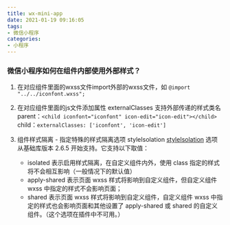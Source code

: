 ```yaml
---
title: wx-mini-app
date: 2021-01-19 09:16:05
tags:
- 微信小程序
categories:
- 小程序
---
```


### 微信小程序如何在组件内部使用外部样式？

1. 在对应组件里面的wxss文件import外部的wxss文件，如 
`@import "../../iconfont.wxss";`

2. 在对应组件里面的js文件添加属性 externalClasses 支持外部传递的样式类名
  parent：`<child iconfont="iconfont" icon-edit="icon-edit"></child>`
  child：`externalClasses: ['iconfont', 'icon-edit']`

3. 组件样式隔离 - 指定特殊的样式隔离选项 styleIsolation
    [styleIsolation](https://developers.weixin.qq.com/miniprogram/dev/framework/custom-component/wxml-wxss.html) 选项从基础库版本 2.6.5 开始支持。它支持以下取值：
    * isolated 表示启用样式隔离，在自定义组件内外，使用 class 指定的样式将不会相互影响（一般情况下的默认值）
    * apply-shared 表示页面 wxss 样式将影响到自定义组件，但自定义组件 wxss 中指定的样式不会影响页面；
    * shared 表示页面 wxss 样式将影响到自定义组件，自定义组件 wxss 中指定的样式也会影响页面和其他设置了 apply-shared 或 shared 的自定义组件。（这个选项在插件中不可用。）